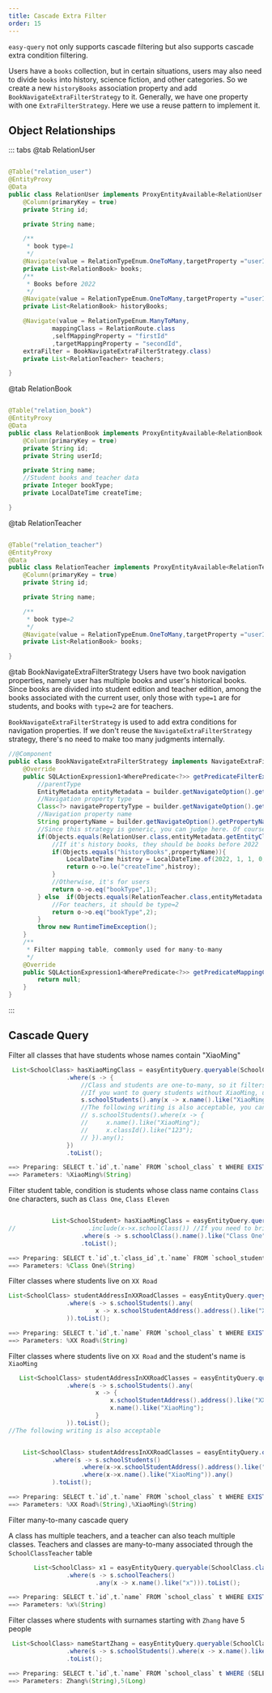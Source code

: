 ```yaml
---
title: Cascade Extra Filter
order: 15
---
```

`easy-query` not only supports cascade filtering but also supports cascade extra condition filtering.

Users have a `books` collection, but in certain situations, users may also need to divide `books` into history, science fiction, and other categories. So we create a new `historyBooks` association property and add `BookNavigateExtraFilterStrategy` to it. Generally, we have one property with one `ExtraFilterStrategy`.
Here we use a reuse pattern to implement it.

## Object Relationships

::: tabs
@tab RelationUser
```java

@Table("relation_user")
@EntityProxy
@Data
public class RelationUser implements ProxyEntityAvailable<RelationUser , com.easy.query.test.entity.relation.proxy.RelationUserProxy> {
    @Column(primaryKey = true)
    private String id;

    private String name;

    /**
     * book type=1
     */
    @Navigate(value = RelationTypeEnum.OneToMany,targetProperty ="userId", extraFilter = BookNavigateExtraFilterStrategy.class)
    private List<RelationBook> books;
    /**
     * Books before 2022
     */
    @Navigate(value = RelationTypeEnum.OneToMany,targetProperty ="userId", extraFilter = BookNavigateExtraFilterStrategy.class)
    private List<RelationBook> historyBooks;

    @Navigate(value = RelationTypeEnum.ManyToMany,
            mappingClass = RelationRoute.class
            ,selfMappingProperty = "firstId"
            ,targetMappingProperty = "secondId",
    extraFilter = BookNavigateExtraFilterStrategy.class)
    private List<RelationTeacher> teachers;

}

```
@tab RelationBook
```java

@Table("relation_book")
@EntityProxy
@Data
public class RelationBook implements ProxyEntityAvailable<RelationBook , RelationBookProxy> {
    @Column(primaryKey = true)
    private String id;
    private String userId;

    private String name;
    //Student books and teacher data
    private Integer bookType;
    private LocalDateTime createTime;

}

```
@tab RelationTeacher
```java

@Table("relation_teacher")
@EntityProxy
@Data
public class RelationTeacher implements ProxyEntityAvailable<RelationTeacher , RelationTeacherProxy> {
    @Column(primaryKey = true)
    private String id;

    private String name;

    /**
     * book type=2
     */
    @Navigate(value = RelationTypeEnum.OneToMany,targetProperty ="userId", extraFilter = BookNavigateExtraFilterStrategy.class)
    private List<RelationBook> books;

}

```

@tab BookNavigateExtraFilterStrategy
Users have two book navigation properties, namely user has multiple books and user's historical books. Since books are divided into student edition and teacher edition, among the books associated with the current user, only those with `type=1` are for students, and books with `type=2` are for teachers.

`BookNavigateExtraFilterStrategy` is used to add extra conditions for navigation properties. If we don't reuse the `NavigateExtraFilterStrategy` strategy, there's no need to make too many judgments internally.

```java
//@Component
public class BookNavigateExtraFilterStrategy implements NavigateExtraFilterStrategy {
    @Override
    public SQLActionExpression1<WherePredicate<?>> getPredicateFilterExpression(NavigateBuilder builder) {
        //parentType
        EntityMetadata entityMetadata = builder.getNavigateOption().getEntityMetadata();
        //Navigation property type
        Class<?> navigatePropertyType = builder.getNavigateOption().getNavigatePropertyType();
        //Navigation property name
        String propertyName = builder.getNavigateOption().getPropertyName();
        //Since this strategy is generic, you can judge here. Of course, you can also choose to define multiple strategies that are not generic
        if(Objects.equals(RelationUser.class,entityMetadata.getEntityClass())){
            //If it's history books, they should be books before 2022
            if(Objects.equals("historyBooks",propertyName)){
                LocalDateTime histroy = LocalDateTime.of(2022, 1, 1, 0, 0);
                return o->o.le("createTime",histroy);
            }
            //Otherwise, it's for users
            return o->o.eq("bookType",1);
        } else  if(Objects.equals(RelationTeacher.class,entityMetadata.getEntityClass())){
            //For teachers, it should be type=2
            return o->o.eq("bookType",2);
        }
        throw new RuntimeTimeException();
    }
    /**
     * Filter mapping table, commonly used for many-to-many
     */
    @Override
    public SQLActionExpression1<WherePredicate<?>> getPredicateMappingClassFilterExpression(NavigateBuilder builder) {
        return null;
    }
}

```

::: 

## Cascade Query
Filter all classes that have students whose names contain "XiaoMing"
```java
 List<SchoolClass> hasXiaoMingClass = easyEntityQuery.queryable(SchoolClass.class)
                .where(s -> {
                    //Class and students are one-to-many, so it filters students whose names are called XiaoMing
                    //If you want to query students without XiaoMing, use the `none` method
                    s.schoolStudents().any(x -> x.name().like("XiaoMing"));
                    //The following writing is also acceptable, you can also use multiple where to support
                    // s.schoolStudents().where(x -> {
                    //     x.name().like("XiaoMing");
                    //     x.classId().like("123");
                    // }).any();
                })
                .toList();

==> Preparing: SELECT t.`id`,t.`name` FROM `school_class` t WHERE EXISTS (SELECT 1 FROM `school_student` t1 WHERE t1.`class_id` = t.`id` AND t1.`name` LIKE ? LIMIT 1)
==> Parameters: %XiaoMing%(String)
```

Filter student table, condition is students whose class name contains `Class One` characters, such as `Class One`, `Class Eleven`
```java

            List<SchoolStudent> hasXiaoMingClass = easyEntityQuery.queryable(SchoolStudent.class)
//                    .include(x->x.schoolClass()) //If you need to bring out the class information where the student is located
                    .where(s -> s.schoolClass().name().like("Class One"))
                    .toList();

==> Preparing: SELECT t.`id`,t.`class_id`,t.`name` FROM `school_student` t LEFT JOIN `school_class` t1 ON t.`class_id` = t1.`id` WHERE t1.`name` LIKE ?
==> Parameters: %Class One%(String)
```

Filter classes where students live on `XX Road`
```java
List<SchoolClass> studentAddressInXXRoadClasses = easyEntityQuery.queryable(SchoolClass.class)
                .where(s -> s.schoolStudents().any(
                        x -> x.schoolStudentAddress().address().like("XX Road")
                )).toList();

==> Preparing: SELECT t.`id`,t.`name` FROM `school_class` t WHERE EXISTS (SELECT 1 FROM `school_student` t1 LEFT JOIN `school_student_address` t2 ON t1.`id` = t2.`student_id` WHERE t1.`class_id` = t.`id` AND t2.`address` LIKE ? LIMIT 1)
==> Parameters: %XX Road%(String)

```

Filter classes where students live on `XX Road` and the student's name is `XiaoMing`
```java
   List<SchoolClass> studentAddressInXXRoadClasses = easyEntityQuery.queryable(SchoolClass.class)
                .where(s -> s.schoolStudents().any(
                        x -> {
                            x.schoolStudentAddress().address().like("XX Road");
                            x.name().like("XiaoMing");
                        }
                )).toList();
//The following writing is also acceptable


    List<SchoolClass> studentAddressInXXRoadClasses = easyEntityQuery.queryable(SchoolClass.class)
            .where(s -> s.schoolStudents()
                    .where(x->x.schoolStudentAddress().address().like("XX Road"))
                    .where(x->x.name().like("XiaoMing")).any()
            ).toList();

==> Preparing: SELECT t.`id`,t.`name` FROM `school_class` t WHERE EXISTS (SELECT 1 FROM `school_student` t1 LEFT JOIN `school_student_address` t2 ON t1.`id` = t2.`student_id` WHERE t1.`class_id` = t.`id` AND t2.`address` LIKE ? AND t1.`name` LIKE ? LIMIT 1)
==> Parameters: %XX Road%(String),%XiaoMing%(String)

```
Filter many-to-many cascade query

A class has multiple teachers, and a teacher can also teach multiple classes. Teachers and classes are many-to-many associated through the `SchoolClassTeacher` table
```java
       List<SchoolClass> x1 = easyEntityQuery.queryable(SchoolClass.class)
                .where(s -> s.schoolTeachers()
                        .any(x -> x.name().like("x"))).toList();

==> Preparing: SELECT t.`id`,t.`name` FROM `school_class` t WHERE EXISTS (SELECT 1 FROM `school_teacher` t1 WHERE t1.`id` = t.`id` AND EXISTS (SELECT 1 FROM `school_class_teacher` t2 WHERE t2.`teacher_id` = t1.`id` AND t2.`class_id` = t.`id` LIMIT 1) AND t1.`name` LIKE ? LIMIT 1)
==> Parameters: %x%(String)                  
```

Filter classes where students with surnames starting with `Zhang` have 5 people
```java
 List<SchoolClass> nameStartZhang = easyEntityQuery.queryable(SchoolClass.class)
                .where(s -> s.schoolStudents().where(x -> x.name().likeMatchLeft("Zhang")).count().eq(5L))
                .toList();

==> Preparing: SELECT t.`id`,t.`name` FROM `school_class` t WHERE (SELECT COUNT(*) FROM `school_student` t1 WHERE t1.`class_id` = t.`id` AND t1.`name` LIKE ?) = ?
==> Parameters: Zhang%(String),5(Long)
```

